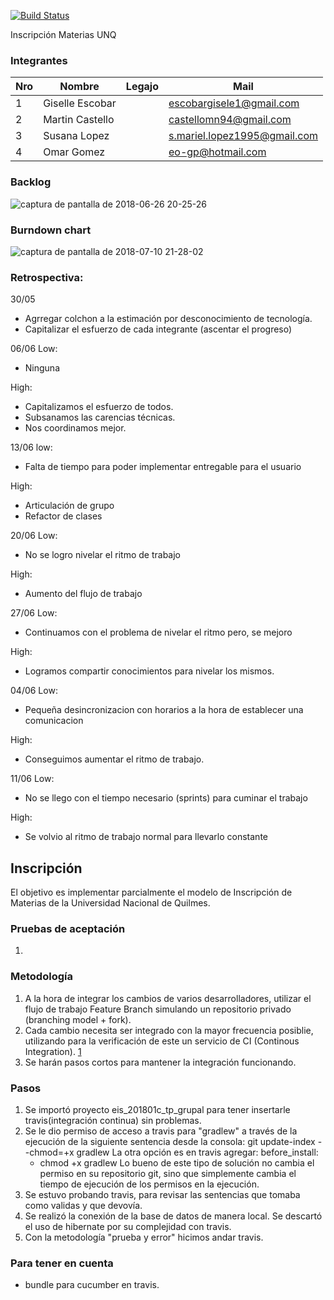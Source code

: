 [![Build Status](https://travis-ci.org/martinCastello/Inscripcion.svg?branch=master)](https://travis-ci.org/martinCastello/Inscripcion)

Inscripción Materias UNQ

### Integrantes

Nro | Nombre        | Legajo | Mail
----|---------------|--------|------
1   |Giselle Escobar|        |escobargisele1@gmail.com
2   |Martin Castello|        |castellomn94@gmail.com
3   |Susana Lopez   |        |s.mariel.lopez1995@gmail.com
4   |Omar Gomez     |        |eo-gp@hotmail.com



### Backlog

![captura de pantalla de 2018-06-26 20-25-26](https://user-images.githubusercontent.com/31372437/41944742-c3d4b3d0-797f-11e8-8d9d-fe4b01cfeff0.png)



### Burndown chart

![captura de pantalla de 2018-07-10 21-28-02](https://user-images.githubusercontent.com/31372437/42544462-626af550-8488-11e8-80f3-c77ee4d98e0a.png)


### Retrospectiva:
30/05
* Agrregar colchon a la estimación por desconocimiento de tecnología.
* Capitalizar el esfuerzo de cada integrante (ascentar el progreso)

06/06
Low:
* Ninguna

High:
* Capitalizamos el esfuerzo de todos.
* Subsanamos las carencias técnicas.
* Nos coordinamos mejor.

13/06
low:
* Falta de tiempo para poder implementar entregable para el usuario

High:
* Articulación de grupo
* Refactor de clases

20/06
Low:
* No se logro nivelar el ritmo de trabajo

High:
* Aumento del flujo de trabajo

27/06
Low:
* Continuamos con el problema de nivelar el ritmo pero, se mejoro 

High:
* Logramos compartir conocimientos para nivelar los mismos.

04/06
Low:
* Pequeña desincronizacion con horarios a la hora de establecer una comunicacion 

High:
* Conseguimos aumentar el ritmo de trabajo.

11/06
Low:
* No se llego con el tiempo necesario (sprints) para cuminar el trabajo

High:
* Se volvio al ritmo de trabajo normal para llevarlo constante

## Inscripción

El objetivo es implementar parcialmente el modelo de Inscripción de Materias de la Universidad Nacional de Quilmes.

### Pruebas de aceptación

1. 

### Metodología

1. A la hora de integrar los cambios de varios desarrolladores, utilizar el flujo de trabajo Feature Branch simulando un repositorio privado (branching model + fork).
2. Cada cambio necesita ser integrado con la mayor frecuencia posiblie, utilizando para la verificación de este un servicio de CI (Continous Integration). [1]
3. Se harán pasos cortos para mantener la integración funcionando.

### Pasos

1. Se importó proyecto eis_201801c_tp_grupal para tener insertarle travis(integración continua) sin problemas.
2. Se le dio permiso de acceso a travis para "gradlew" a través de la ejecución de la siguiente sentencia desde la consola: 
    git update-index --chmod=+x gradlew
   La otra opción es en travis agregar: 
    before_install:
    - chmod +x gradlew
   Lo bueno de este tipo de solución no cambia el permiso en su repositorio git, sino que simplemente cambia el tiempo de ejecución de      los permisos en la ejecución.
3. Se estuvo probando travis, para revisar las sentencias que tomaba como validas y que devovía.
4. Se realizó la conexión de la base de datos de manera local. Se descartó el uso de hibernate por su complejidad con travis. 
5. Con la metodología "prueba y error" hicimos andar travis.

### Para tener en cuenta
- bundle para cucumber en travis.

[1]: https://travis-ci.org/
